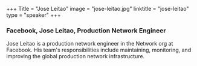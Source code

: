 +++
Title = "Jose Leitao"
image = "jose-leitao.jpg"
linktitle = "jose-leitao"
type = "speaker"
+++

### Facebook, Jose Leitao, Production Network Engineer
Jose Leitao is a production network engineer in the Network org at Facebook. His team's responsibilities include maintaining, monitoring, and improving the global production network infrastructure.